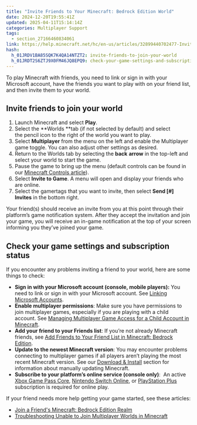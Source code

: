 ```yaml
---
title: "Invite Friends to Your Minecraft: Bedrock Edition World"
date: 2024-12-20T19:55:41Z
updated: 2025-04-11T15:14:14Z
categories: Multiplayer Support
tags:
  - section_27166460834061
link: https://help.minecraft.net/hc/en-us/articles/32899440702477-Invite-Friends-to-Your-Minecraft-Bedrock-Edition-World
hash:
  h_01JRDV1BA85SQK7K4QA14NTZT2: invite-friends-to-join-your-world
  h_01JRDT2S6ZTJ9X0FM46JQ8EPQ9: check-your-game-settings-and-subscription-status
---
```


To play Minecraft with friends, you need to link or sign in with your Microsoft account, have the friends you want to play with on your friend list, and then invite them to your world.

## Invite friends to join your world

1.  Launch Minecraft and select **Play**.
2.  Select the **Worlds **tab (if not selected by default) and select the pencil icon to the right of the world you want to play.
3.  Select **Multiplayer** from the menu on the left and enable the Multiplayer game toggle. You can also adjust other settings as desired.
4.  Return to the Worlds tab by selecting the **back** **arrow** in the top-left and select your world to start the game.
5.  Pause the game to bring up the menu (default controls can be found in our [Minecraft Controls article](https://www.minecraft.net/en-us/article/minecraft-controls)).
6.  Select **Invite to Game**. A menu will open and display your friends who are online.
7.  Select the gamertags that you want to invite, then select **Send \[#\] Invites** in the bottom right.

Your friend(s) should receive an invite from you at this point through their platform’s game notification system. After they accept the invitation and join your game, you will receive an in-game notification at the top of your screen informing you they’ve joined your game.

## Check your game settings and subscription status

If you encounter any problems inviting a friend to your world, here are some things to check:

- **Sign in with your Microsoft account (console, mobile players):** You need to link or sign in with your Microsoft account. See [Linking Microsoft Accounts](https://help.minecraft.net/hc/en-us/sections/29296773863181).
- **Enable multiplayer permissions**: Make sure you have permissions to join multiplayer games, especially if you are playing with a child account. See [Managing Multiplayer Game Access for a Child Account in Minecraft](../Account-Settings/Managing-Multiplayer-Game-Access-for-a-Child-Account-in-Minecraft.md).
- **Add your friend to your Friends list**: If you’re not already Minecraft friends, see [Add Friends to Your Friend List in Minecraft: Bedrock Edition](./Add-Friends-to-Your-Friend-List-in-Minecraft-Bedrock-Edition.md).
- **Update to the newest Minecraft version**: You may encounter problems connecting to multiplayer games if all players aren’t playing the most recent Minecraft version. See our [Download & Install](https://help.minecraft.net/hc/en-us/sections/27166490706957) section for information about manually updating Minecraft.
- **Subscribe to your platform’s online service (console only)**:  An active [Xbox Game Pass Core](https://www.xbox.com/en-US/xbox-game-pass), [Nintendo Switch Online](https://ec.nintendo.com/US/en/membership/), or [PlayStation Plus](https://www.playstation.com/en-us/ps-plus/) subscription is required for online play.

If your friend needs more help getting your game started, see these articles:

- [Join a Friend's Minecraft: Bedrock Edition Realm](../Create-or-Join-Realms/Join-a-Minecraft-Bedrock-Edition-Realm.md)
- [Troubleshooting Unable to Join Multiplayer Worlds in Minecraft](./Troubleshoot-Unable-to-Join-Multiplayer-Games-in-Minecraft.md)
